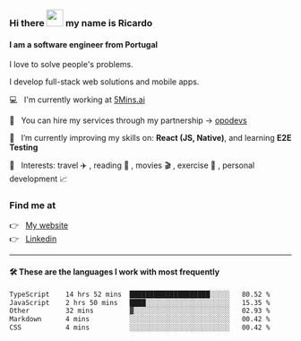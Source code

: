 ### Hi there <img src="https://raw.githubusercontent.com/iampavangandhi/iampavangandhi/master/gifs/Hi.gif" width="30"> my name is Ricardo
#### I am a software engineer from Portugal
I love to solve people's problems.

I develop full-stack web solutions and mobile apps.

💻  &nbsp; I'm currently working at <a href="https://5mins.ai/">5Mins.ai</a>

💼  &nbsp; You can hire my services through my partnership -> <a href="https://github.com/opodevs">opodevs</a>

🌱 &nbsp; I’m currently improving my skills on: **React (JS, Native)**, and learning **E2E Testing**

💙 &nbsp; Interests: travel ✈️ , reading 📖 , movies 🎬 , exercise 🏃 , personal development 📈

### Find me at

<p align="left">
  👉  &nbsp;
  <a href="https://ricardopbarbosa.com" target="_blank">
    My website
  </a>
  <br/>
  👉 &nbsp;
  <a href="https://www.linkedin.com/in/ricardopbarbosa" target="_blank">
    Linkedin
  </a>
</p>

<hr />

#### 🛠 These are the languages I work with most frequently
<!--START_SECTION:waka-->

```txt
TypeScript    14 hrs 52 mins  ████████████████████░░░░░   80.52 %
JavaScript    2 hrs 50 mins   ████░░░░░░░░░░░░░░░░░░░░░   15.35 %
Other         32 mins         ▓░░░░░░░░░░░░░░░░░░░░░░░░   02.93 %
Markdown      4 mins          ░░░░░░░░░░░░░░░░░░░░░░░░░   00.42 %
CSS           4 mins          ░░░░░░░░░░░░░░░░░░░░░░░░░   00.42 %
```

<!--END_SECTION:waka-->
